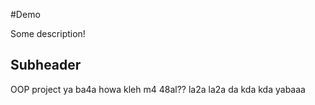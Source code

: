 #Demo

Some description!

## Subheader

OOP project ya ba4a
howa kleh m4 48al??
la2a la2a
 da kda kda yabaaa
 